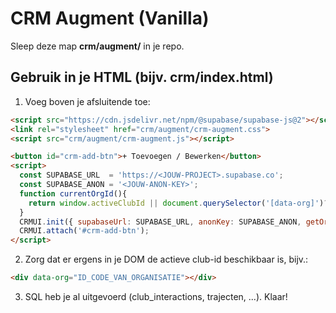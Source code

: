 
# CRM Augment (Vanilla)
Sleep deze map **crm/augment/** in je repo.

## Gebruik in je HTML (bijv. crm/index.html)
1) Voeg boven je afsluitende </body> toe:

```html
<script src="https://cdn.jsdelivr.net/npm/@supabase/supabase-js@2"></script>
<link rel="stylesheet" href="crm/augment/crm-augment.css">
<script src="crm/augment/crm-augment.js"></script>

<button id="crm-add-btn">+ Toevoegen / Bewerken</button>
<script>
  const SUPABASE_URL  = 'https://<JOUW-PROJECT>.supabase.co';
  const SUPABASE_ANON = '<JOUW-ANON-KEY>';
  function currentOrgId(){
    return window.activeClubId || document.querySelector('[data-org]')?.getAttribute('data-org') || '';
  }
  CRMUI.init({ supabaseUrl: SUPABASE_URL, anonKey: SUPABASE_ANON, getOrgId: currentOrgId });
  CRMUI.attach('#crm-add-btn');
</script>
```

2) Zorg dat er ergens in je DOM de actieve club-id beschikbaar is, bijv.:
```html
<div data-org="ID_CODE_VAN_ORGANISATIE"></div>
```

3) SQL heb je al uitgevoerd (club_interactions, trajecten, ...). Klaar!
